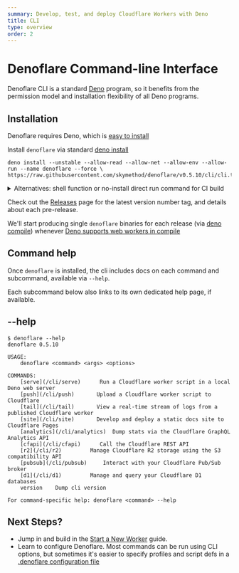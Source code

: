 ```yaml
---
summary: Develop, test, and deploy Cloudflare Workers with Deno
title: CLI
type: overview
order: 2
---
```

# Denoflare Command-line Interface

Denoflare CLI is a standard [Deno](https://deno.land) program, so it benefits from the permission model and installation flexibility of all Deno programs.

## Installation

Denoflare requires Deno, which is [easy to install](https://deno.land/manual@v1.27.1/getting_started/installation)

Install `denoflare` via standard [deno install](https://deno.land/manual@v1.27.1/tools/script_installer)

```
deno install --unstable --allow-read --allow-net --allow-env --allow-run --name denoflare --force \
https://raw.githubusercontent.com/skymethod/denoflare/v0.5.10/cli/cli.ts
```

<details>
<summary>Alternatives: shell function or no-install direct run command for CI build</summary>
<div>

You can also "install" by defining a shell function in your shell config to a `deno run` command.
This allows you to create multiple aliases with different permissions.

```bash
# in ~/.bash_profile
function denoflare {
    deno run --unstable --allow-read --allow-net --allow-env --allow-run \
    https://raw.githubusercontent.com/skymethod/denoflare/v0.5.10/cli/cli.ts "$@"
}
```

Or, run without an install step at all, perhaps inside a CI build. Simply replace `denoflare` in our docs with the long-form `deno run` command.

e.g. instead of `denoflare serve x`

```
deno run --unstable --allow-read --allow-net --allow-env --allow-run \
https://raw.githubusercontent.com/skymethod/denoflare/v0.5.10/cli/cli.ts serve x
```

</div>
</details>

Check out the [Releases](https://github.com/skymethod/denoflare/releases) page for the latest version number tag, and details about each pre-release.

<Aside>

We'll start producing single `denoflare` binaries for each release (via [deno compile](https://deno.land/manual@v1.27.1/tools/compiler)) whenever [Deno supports web workers in compile](https://github.com/denoland/deno/issues/8654)

</Aside>

## Command help
Once `denoflare` is installed, the cli includes docs on each command and subcommand, available via `--help`.

<Aside>
Each subcommand below also links to its own dedicated help page, if available.
</Aside>

## --help

```
$ denoflare --help
denoflare 0.5.10

USAGE:
    denoflare <command> <args> <options>

COMMANDS:
    [serve](/cli/serve)      Run a Cloudflare worker script in a local Deno web server
    [push](/cli/push)       Upload a Cloudflare worker script to Cloudflare
    [tail](/cli/tail)       View a real-time stream of logs from a published Cloudflare worker
    [site](/cli/site)       Develop and deploy a static docs site to Cloudflare Pages
    [analytics](/cli/analytics)  Dump stats via the Cloudflare GraphQL Analytics API
    [cfapi](/cli/cfapi)      Call the Cloudflare REST API
    [r2](/cli/r2)         Manage Cloudflare R2 storage using the S3 compatibility API
    [pubsub](/cli/pubsub)     Interact with your Cloudflare Pub/Sub broker
    [d1](/cli/d1)         Manage and query your Cloudflare D1 databases
    version    Dump cli version

For command-specific help: denoflare <command> --help
```

## Next Steps?

- Jump in and build in the [Start a New Worker](/guides/serve) guide.
- Learn to configure Denoflare. Most commands can be run using CLI options, but sometimes it's easier to specify profiles and script defs in a [.denoflare configuration file](/cli/configuration)
